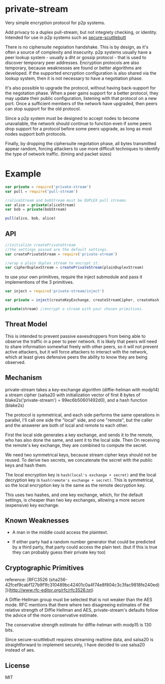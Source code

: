 # private-stream

Very simple encryption protocol for p2p systems.

Add privacy to a duplex pull-stream, but not integrety checking, or identity.
Intended for use in p2p systems such as [secure-scuttlebutt](https://github.com/ssbc)

There is no ciphersuite negoiation handshake.
This is by design, as it's often a source of complexity and insecurity.
p2p systems usually have a peer lookup system - usually a dht or gossip protocol -
that is used to discover temporary peer addresses.
Encryption protocols are also temporary, because weaknesses are found
or better algorithms are developed.
If the supported encryption configuration is also shared via the lookup system,
then it is not necessary to have a negotiation phase.

It's also possible to upgrade the protocol, without having
back-support for the negotation phase.
When a peer gains support for a better protocol,
they may update their public configuration,
listening with that protocol on a new port.
Once a sufficient members of the network have upgraded,
then peers can stop support for the old protocol.

Since a p2p system must be designed to accept nodes to become
unavailable, the network should continue to function even if
some peers drop support for a protocol before some peers upgrade,
as long as most nodes support both protocols.

Finally, by dropping the ciphersuite negotation phase,
all bytes transmitted appear random, forcing attackers to use more
difficult techniques to identify the type of network traffic.
(timing and packet sizes)

# Example

``` js
var private = require('private-stream')
var pull = require('pull-stream')

//aliceStream and bobStream must be DUPLEX pull streams
var alice = private(aliceStream)
var bob = private(bobStream)

pull(alice, bob, alice)

```

## API

``` js
//initialize createPrivateStream
//the settings passed are the default settings.
var createPrivateStream = require('private-stream')

//wrap a plain duplex stream to encrypt it.
var cipherDuplexStream = createPrivateStream(plainDuplexStream)
```

to use your own primitives, require the inject submodule
and pass it implementions of the 3 primitives.

``` js
var inject = require('private-stream/inject')

var private = inject(createKeyExchange, createStreamCipher, createHash)

private(stream) //encrypt a stream with your chosen primitives.
```

## Threat Model

This is intended to prevent passive eavesdroppers from being able
to observe the traffic in a peer to peer network. It is likely
that peers will need to share information somewhat freely with
other peers, so it will not prevent active attackers, but it will
force attackers to interact with the network, which at least
gives defensive peers the ability to know they are being observed.

## Mechanism

private-stream takes a key-exchange algorithm (diffie-helman with modp14)
a stream cipher (salsa20 with initialization vector of first 8 bytes
of blake2s('private-stream') = 99ec6b50601492d0), and a hash function (blake2s)

The protocol is symmetrical, and each side performs the same
operations in parallel, I'll call one side the "local" side, and one "remote",
but the caller and the answerer are both of local and remote to each other.

First the local side generates a key exchange, and sends it to the remote,
who has also done the same, and sent it to the local side.
Then On receiving the remote's key exchange, they are combined to compute
the secret.

We need two symmetrical keys, because stream cipher keys should not
be reused. To derive two secrets, we concatenate the secret with the public keys and hash them.

The local encryption key is `hash(local's exchange + secret)`
and the local decryption key is `hash(remote's exchange + secret)`.
This is symmetrical, so the local encryption key is the same as the remote
decryption key.

This uses two hashes, and one key exchange, which, for the default settings,
is cheaper than two key exchanges, allowing a more secure (expensive) key exchange.

## Known Weaknesses

* A man in the middle could access the plaintext.

* If either party had a random number generator that could be predicted
  by a third party, that party could access the plain text.
  (but if this is true they can probably guess their private key too)

## Cryptographic Primitives

reference: [RFC3526 
(sha256-42fcef9cabf127b9f1fc310489bc42401c0a4f74e8f804c3c3fac9818fe240ed)])(http://www.rfc-editor.org/rfc/rfc3526.txt)

A Diffie-Hellman group must be selected that is not weaker than
the AES mode. RFC mentions that there where two disagreeing estimates
of the relative strength of Diffie Hellman and AES,
private-stream's defaults follow the advice of the more conservative estimate.

The conservative strength estimate for diffie-helman with modp15 is 130 bits.

Since secure-scuttlebutt requires streaming realtime data,
and salsa20 is straightforward to implement securely,
I have decided to use salsa20 instead of aes.

## License

MIT
